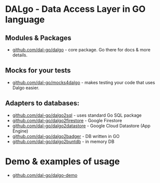 # DALgo - Data Access Layer in GO language

## Modules & Packages

- [github.com/dal-go/dalgo](https://github.com/dal-go/dalgo) - core package. Go there for docs & more details.

## Mocks for your tests
- [github.com/dal-go/mocks4dalgo](https://github.com/dal-go/mocks4dalgo) - makes testing your code that uses Dalgo easier.

## Adapters to databases:
- [github.com/dal-go/dalgo2sql](https://github.com/dal-go/dalgo2sql) - uses standard Go SQL package
- [github.com/dal-go/dalgo2firestore](https://github.com/dal-go/dalgo2firestore) - Google Firestore
- [github.com/dal-go/dalgo2datastore](https://github.com/dal-go/dalgo2datastore) - Google Cloud Datastore (App Engine)
- [github.com/dal-go/dalgo2badger](https://github.com/dal-go/dalgo2badger) - DB written in GO
- [github.com/dal-go/dalgo2buntdb](https://github.com/dal-go/dalgo2buntdb) - in memory DB

# Demo & examples of usage
- [github.com/dal-go/dalgo-demo](https://github.com/dal-go/dalgo-demo)
